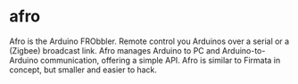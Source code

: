 afro
====

Afro is the Arduino FRObbler. Remote control you Arduinos over a serial or a (Zigbee) broadcast link.
Afro manages Arduino to PC and Arduino-to-Arduino communication, offering a simple API.
Afro is similar to Firmata in concept, but smaller and easier to hack.
